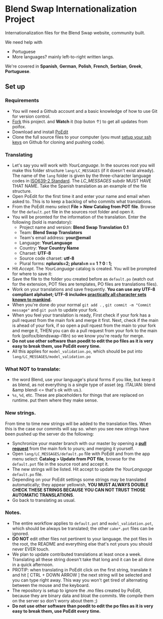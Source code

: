 # Blend Swap Internationalization Project

Internationalization files for the Blend Swap website, community built.

We need help with 

* Portuguese
* More languages? mainly left-to-right written langs.

We're covered in __Spanish__, __German__, __Polish__, __French__, __Serbian__, __Greek__, __Portuguese__.

## Set up

### Requirements

* You will need a Github account and a basic knowledge of how to use Git for version control.
* [Fork](https://help.github.com/articles/fork-a-repo) this project. and __Watch__ it (top buton &uarr;) to get all updates from poifox.
* Download and install [PoEdit](http://www.poedit.net)
* Clone the full source files to your computer (you must [setup your ssh keys](https://help.github.com/articles/generating-ssh-keys) on Github for cloning and pushing code).

### Translating
* Let's say you will work with *YourLanguage*. In the sources root you will make this folder structure `lang/LC_MESSAGES` (if it doesn't exist already). The name of the `lang` folder is given by the three-character language codes in [ISO639-2 Standard](http://www.loc.gov/standards/iso639-2/php/code_list.php). The *LC_MESSAGES* subdir MUST HAVE THAT NAME. Take the Spanish translation as an example of the file structure.
* Open PoEdit for the first time it and enter your name and email when asked to. This is to keep a backlog of who commits what translations.
* From the PoEdit menu select __File > New Catalog from POT file__. Browse for the `default.pot` file in the sources root folder and open it.
* You will be promted for the information of the translation.
    Enter the following (bold is mandatory):
    * Project name and version: __Blend Swap Translation 0.1__
    * Team: __Blend Swap Translators__
    * Team's email address: __your@email__
    * Language: __YourLanguage__
    * Country: __Your Country Name__
    * Charset: __UTF-8__
    * Source code charset: __utf-8__
    * Plural forms: __nplurals=2; plural=n == 1 ? 0 : 1;__
* Hit *Accept*. The *YourLanguage* catalog is created. You will be prompted for where to save it:
* Save the file to the folder you created before as `default.po` (watch out for the extension, POT files are templates, PO files are translations files).
* Work on your translations and save frequently. __You can use any UTF-8 compliant alphabet; UTF-8 includes [practically all character sets known to mankind](http://en.wikipedia.org/wiki/List_of_Unicode_Characters).__
* When you're done do your normal `git add .` , `git commit -m "Commit message"` and `git push` to update your fork.
* When you feel your translation is ready, First check if your fork has a pull request from the main fork and merge it first. Next, check if the main is ahead of your fork, if so open a pull rquest from the main to your fork and merge it, THEN you can do a pull request from your fork to the main fork (poifox/blendswap-i18n) so we know you're ready for merge.
* __Do not use other software than poedit to edit the po files as it is very easy to break them, use PoEdit every time.__
* All this applies for `model_validation.po`, which should be put into `lang/LC_MESSAGES/model_validation.po`

### What NOT to translate:

* the word Blend, use your language's plural forms if you like, but keep it as blend, as not everything is a single type of asset (eg. ITALIAN: blend &amp blendi <= that's ok with us.).
* `%s`, `%d`, etc. These are placeholders for things that are replaced on runtime. put them where they make sense.

### New strings.

From time to time new strings will be added to the translation files. When this is the case our commits will say so. when you see new strings have been pushed up the server do the following:

* Synchronize your master branch with our master by opening a __[pull request](https://help.github.com/articles/using-pull-requests)__ from the main fork to yours; and merging it yourself.
* Open `lang/LC_MESSAGES/default.po` file with PoEdit and from the app menu select: __Catalog > Update from POT file__, browse for the `default.pot` file in the source root and accept it.
* The new strings will be listed. Hit accept to update the *YourLanguage* `default.po` file.
* Depending on your PoEdit settings some strings may be translated automatically; they appear yellowish, __YOU MUST ALWAYS DOUBLE CHECK THESE STRINGS BECAUSE YOU CAN NOT TRUST THOSE AUTOMATIC TRANSLATIONS__.
* Go back to translating as usual.

### Notes.

* The entire workflow applies to `default.pot` and `model_validation.pot`, which should be always be translated; the other `cake*.pot` files can be ignored.
* __DO NOT__ edit other files not pertinent to your language. the pot files in the root, the README and everything else that's not yours you should never EVER touch.
* We plan to update contributed translations at least once a week. Translating all these string doesn't take that long and it can be all done in a quick afternoon.
* PROTIP: when translating in PoEdit click on the first string, translate it and hit [ CTRL + DOWN ARROW ] the next string will be selected and you can type right away. This way you won't get tired of alternating between the mouse and the keyboard.
* The repository is setup to ignore the .mo files created by PoEdit, because they are binary data and bloat the commits. We compile them on the server so don't worry about them ;)
* __Do not use other software than poedit to edit the po files as it is very easy to break them, use PoEdit every time.__
